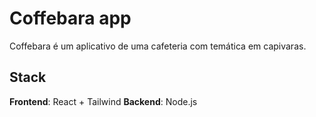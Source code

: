# Coffebara app
Coffebara é um aplicativo de uma cafeteria com temática em capivaras.
## Stack
**Frontend**: React + Tailwind
**Backend**: Node.js
